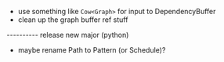 - use something like `Cow<Graph>` for input to DependencyBuffer
- clean up the graph buffer ref stuff


---------- release new major (python)

- maybe rename Path to Pattern (or Schedule)?
